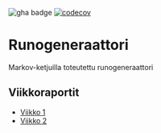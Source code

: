 ![gha badge](https://github.com/realtalin/runogeneraattori/workflows/CI/badge.svg) [![codecov](https://codecov.io/gh/realtalin/runogeneraattori/graph/badge.svg?token=IGKI5A6CHO)](https://codecov.io/gh/realtalin/runogeneraattori)
# Runogeneraattori

Markov-ketjuilla toteutettu runogeneraattori 

## Viikkoraportit
- [Viikko 1](https://github.com/realtalin/runogeneraattori/blob/master/dokumentaatio/viikkoraportit/viikko1.md)
- [Viikko 2](https://github.com/realtalin/runogeneraattori/blob/master/dokumentaatio/viikkoraportit/viikko2.md)
